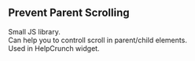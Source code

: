 ## Prevent Parent Scrolling

Small JS library.  
Can help you to controll scroll in parent/child elements.  
Used in HelpCrunch widget.  
